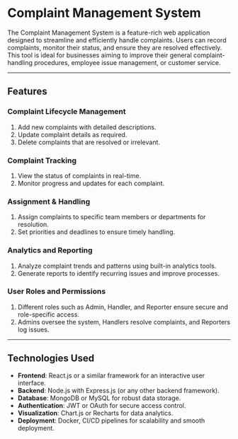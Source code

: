 # Complaint Management System

The Complaint Management System is a feature-rich web application designed to streamline and efficiently handle complaints. Users can record complaints, monitor their status, and ensure they are resolved effectively. This tool is ideal for businesses aiming to improve their general complaint-handling procedures, employee issue management, or customer service.

---

## Features

### Complaint Lifecycle Management
1. Add new complaints with detailed descriptions.
2. Update complaint details as required.
3. Delete complaints that are resolved or irrelevant.

### Complaint Tracking
1. View the status of complaints in real-time.
2. Monitor progress and updates for each complaint.

### Assignment & Handling
1. Assign complaints to specific team members or departments for resolution.
2. Set priorities and deadlines to ensure timely handling.

### Analytics and Reporting
1. Analyze complaint trends and patterns using built-in analytics tools.
2. Generate reports to identify recurring issues and improve processes.

### User Roles and Permissions
1. Different roles such as Admin, Handler, and Reporter ensure secure and role-specific access.
2. Admins oversee the system, Handlers resolve complaints, and Reporters log issues.

---

## Technologies Used
- **Frontend**: React.js or a similar framework for an interactive user interface.
- **Backend**: Node.js with Express.js (or any other backend framework).
- **Database**: MongoDB or MySQL for robust data storage.
- **Authentication**: JWT or OAuth for secure access control.
- **Visualization**: Chart.js or Recharts for data analytics.
- **Deployment**: Docker, CI/CD pipelines for scalability and smooth deployment.


